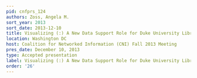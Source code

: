 ```yaml
---
pid: cnfprs_124
authors: Zoss, Angela M.
sort_year: 2013
sort_date: 2013-12-10
title: Visualizing (:) A New Data Support Role for Duke University Libraries
location: Washington DC
host: Coalition for Networked Information (CNI) Fall 2013 Meeting
pres_date: December 10, 2013
type: Accepted presentation
label: Visualizing (:) A New Data Support Role for Duke University Libraries
order: '26'
---
```

